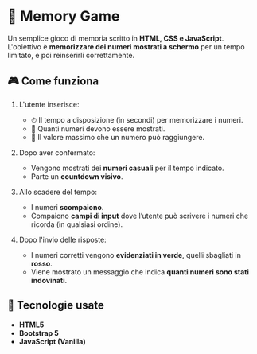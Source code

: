 # 🧠 Memory Game

Un semplice gioco di memoria scritto in **HTML, CSS e JavaScript**.  
L'obiettivo è **memorizzare dei numeri mostrati a schermo** per un tempo limitato, e poi reinserirli correttamente.

## 🎮 Come funziona

1. L'utente inserisce:
   - ⏱ Il tempo a disposizione (in secondi) per memorizzare i numeri.
   - 🔢 Quanti numeri devono essere mostrati.
   - 🔢 Il valore massimo che un numero può raggiungere.

2. Dopo aver confermato:
   - Vengono mostrati dei **numeri casuali** per il tempo indicato.
   - Parte un **countdown visivo**.

3. Allo scadere del tempo:
   - I numeri **scompaiono**.
   - Compaiono **campi di input** dove l’utente può scrivere i numeri che ricorda (in qualsiasi ordine).

4. Dopo l'invio delle risposte:
   - I numeri corretti vengono **evidenziati in verde**, quelli sbagliati in **rosso**.
   - Viene mostrato un messaggio che indica **quanti numeri sono stati indovinati**.

## 🚀 Tecnologie usate

- **HTML5** 
- **Bootstrap 5** 
- **JavaScript (Vanilla)**


